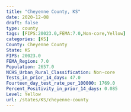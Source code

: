 ```yaml
---
title: "Cheyenne County, KS"
date: 2020-12-08
draft: false
type: county
tags: [FIPS:20023.0,FEMA:7.0,Non-core,Yellow]
categories: [KS]
County: Cheyenne County
State: KS
FIPS: 20023.0
FEMA_Region: 7.0
Population: 2657.0
NCHS_Urban_Rural_Classification: Non-core
Tests_in_prior_14_days: 47.0
Fourteen_day_test_rate_per_100000: 1769.0
Percent_Positivity_in_prior_14_days: 0.085
Level: Yellow
url: /states/KS/cheyenne-county
---
```



